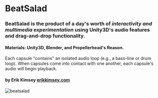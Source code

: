 # BeatSalad
### BeatSalad is the product of a day's worth of _interactivity and multimedia experimentation_ using Unity3D's audio features and drag-and-drop functionality.
#### Materials: Unity3D, Blender, and Propellerhead's Reason.

Each capsule "contains" an isolated audio loop (e.g., a bass-line or drum loop).  When capsules come into contact with one another, each capsule's audio will begin playback.

#### by Erik Kimsey [erikkimsey.com](http://erikkimsey.com)

![beatsalad](https://i.imgur.com/XwSgOAf.png)



